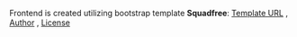Frontend is created utilizing bootstrap template __Squadfree__:
[Template URL](https://bootstrapmade.com/squadfree-free-bootstrap-template-creative/)
, [Author](BootstrapMade.com)
, [License](https://bootstrapmade.com/license/)
